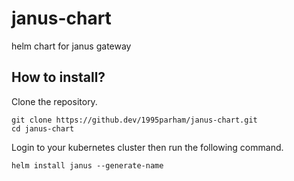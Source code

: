 # janus-chart
helm chart for janus gateway

## How to install?

Clone the repository.

```
git clone https://github.dev/1995parham/janus-chart.git
cd janus-chart
```

Login to your kubernetes cluster then run the following command.

```
helm install janus --generate-name
```
